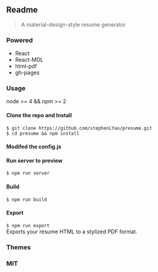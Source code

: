## Readme

> A material-design-style resume generator 

### Powered

- React
- React-MDL
- html-pdf
- gh-pages

### Usage

node >= 4 && npm >= 2

#### Clone the repo and Install

```
$ git clone https://github.com/stephenLYao/presume.git
$ cd presume && npm install
```
#### Modifed the config.js

#### Run server to preview
`$ npm run server`

#### Build  
`$ npm run build`  

#### Export
`$ npm run export`  
Exports your resume HTML to a stylized PDF format.

### Themes

### MIT